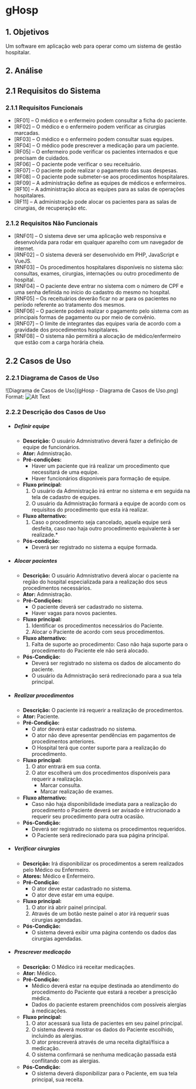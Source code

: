 # gHosp

## 1. Objetivos
Um software em aplicação web para operar como um sistema de gestão hospitalar.

## 2. Análise
## 2.1 Requisitos do Sistema
### 2.1.1 Requisitos Funcionais
  * [RF01] – O médico e o enfermeiro podem consultar a ficha do paciente.
  * [RF02] – O médico e o enfermeiro podem verificar as cirurgias marcadas.
  * [RF03] – O médico e o enfermeiro podem consultar suas equipes.
  * [RF04] – O médico pode prescrever a medicação para um paciente.
  * [RF05] – O enfermeiro pode verificar os pacientes internados e que precisam de cuidados.
  * [RF06] – O paciente pode verificar o seu receituário.
  * [RF07] – O paciente pode realizar o pagamento das suas despesas.
  * [RF08] – O paciente pode submeter-se aos procedimentos hospitalares.
  * [RF09] – A administração define as equipes de médicos e enfermeiros.
  * [RF10] – A administração aloca as equipes para as salas de operações hospitalares.
  * [RF11] – A administração pode alocar os pacientes para as salas de cirurgias, de recuperação etc.
### 2.1.2 Requisitos Não Funcionais
  * [RNF01] – O sistema deve ser uma aplicação web responsiva e desenvolvida para rodar em qualquer aparelho com um navegador de internet.
  * [RNF02] – O sistema deverá ser desenvolvido em PHP, JavaScript e VueJS.
  * [RNF03] – Os procedimentos hospitalares disponíveis no sistema são: consultas, exames, cirurgias, internações ou outro procedimento de hospital.
  * [RNF04] – O paciente deve entrar no sistema com o número de CPF e uma senha definida no início do cadastro do mesmo no hospital.
  * [RNF05] – Os receituários deverão ficar no ar para os pacientes no período referente ao tratamento dos mesmos. 
  * [RNF06] – O paciente poderá realizar o pagamento pelo sistema com as principais formas de pagamento ou por meio de convênio.
  * [RNF07] – O limite de integrantes das equipes varia de acordo com a gravidade dos procedimentos hospitalares.
  * [RNF08] – O sistema não permitirá a alocação de médico/enfermeiro que estão com a carga horária cheia.

## 2.2 Casos de Uso
### 2.2.1 Diagrama de Casos de Uso
![Diagrama de Casos de Uso](gHosp - Diagrama de Casos de Uso.png)
Format: ![Alt Text](url)
### 2.2.2 Descrição dos Casos de Uso
* ##### Definir equipe
    * **Descrição:** O usuário Admnistrativo deverá fazer a definição de equipe de funcionários.
    * **Ator:** Admnistração.
    * **Pré-condições:**
	    * Haver um paciente que irá realizar um procedimento que necessitará de uma equipe.
	    * Haver funcionários disponiveis para formação de equipe.
    * **Fluxo principal:**
        1. O usuário da Admnistração irá entrar no sistema e em seguida na tela de cadastro de equipes.
        2. O usuário da Admnistração formará a equipe de acordo com os requisitos do procedimento que esta irá realizar.
    * **Fluxo alternativo:** 
        1. Caso o procedimento seja cancelado, aquela equipe será desfeita, caso nao haja outro procedimento equivalente à ser realizade.* 
    * **Pós-condição:** 
        * Deverá ser registrado no sistema a equipe formada.
* ##### Alocar pacientes
    * **Descrição:** O usuário Admnistrativo deverá alocar o paciente na região do hospital especializada para a realização dos seus procedimentos necessários.
    * **Ator:** Admnistração.
    * **Pré-Condições:** 
        * O paciente deverá ser cadastrado no sistema.
        * Haver vagas para novos pacientes.
    * **Fluxo principal:**
        1. Identificar os procedimentos necessários do Paciente.
        2. Alocar o Paciente de acordo com seus procedimentos.
    * **Fluxo alternativo:**
        1. Falta de suporte ao procedimento: Caso não haja suporte para o procedimento do Paciente ele não será alocado.
    * **Pós-Condição:**
        * Deverá ser registrado no sistema os dados de alocamento do paciente.
        * O usuário da Admnistração será redirecionado para a sua tela principal.
* ##### Realizar procedimentos
    * **Descrição:** O paciente irá requerir a realização de procedimentos.
    * **Ator:** Paciente.
    * **Pré-Condição:**
        * O ator deverá estar cadastrado no sistema.
        * O ator não deve apresentar pendências em pagamentos de procedimentos anteriores.
        * O Hospital terá que conter suporte para a realização do procedimento.
    * **Fluxo principal:**
        1. O ator entrará em sua conta.
        2. O ator escolherá um dos procedimentos disponíveis para requerir a realização.
            * Marcar consulta.
            * Marcar realização de exames.
    * **Fluxo alternativo:**
        * Caso não haja disponibilidade imediata para a realização do procedimento o Paciente deverá ser avisado e intrucionado a requerir seu procedimento para outra ocasião. 
    * **Pós-Condição:**
        * Deverá ser registrado no sistema os procedimentos requeridos.
        * O Paciente será redirecionado para sua página principal.
* ##### Verificar cirurgias
    * **Descrição:** Irá disponibilizar os procedimentos a serem realizados pelo Médico ou Enfermeiro.
    * **Atores:** Médico e Enfermeiro.
    * **Pré-Condição:**
        * O ator deve estar cadastrado no sistema.
        * O ator deve estar em uma equipe.
    * **Fluxo principal:**
        1. O ator irá abrir painel principal.
        2. Através de um botão neste painel o ator irá requerir suas cirurgias agendadas.
    * **Pós-Condição:**
        * O sistema deverá exibir uma página contendo os dados das cirurgias agendadas.
* ##### Prescrever medicação
    * **Descrição:** O Médico irá receitar medicações.
    * **Ator:** Médico.
    * **Pré-Condição:**
        * Médico deverá estar na equipe destinada ao atendimento do procedimento do Paciente que estará a receber a prescição médica.   
        * Dados do paciente estarem preenchidos com possíveis alergias à medicações.
    * **Fluxo principal:**
        1. O ator acessará sua lista de pacientes em seu painel principal.
        2. O sistema deverá mostrar os dados do Paciente escolhido, incluindo as alergias.
        3. O ator prescreverá através de uma receita digital/física a medicação.
        4. O sistema confirmará se nenhuma medicação passada está conflitando com as alergias.
    * **Pós-Condição:**
        * O sistema deverá disponibilizar para o Paciente, em sua tela principal, sua receita.
